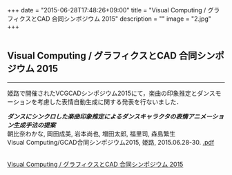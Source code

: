 +++
date = "2015-06-28T17:48:26+09:00"
title = "Visual Computing / グラフィクスとCAD 合同シンポジウム 2015"
description = ""
image = "2.jpg"
+++

<div class="embedded-image-wrapper">
    <div class="embedded-image-container">
        <img src="../../img/news/2.jpg" alt="" />
    </div>
</div>

## Visual Computing / グラフィクスとCAD 合同シンポジウム 2015
---
姫路で開催されたVCGCADシンポジウム2015にて，楽曲の印象推定とダンスモーションを考慮した表情自動生成に関する発表を行ないました．


<div class="publication">
<p>
<b><i>ダンスにシンクロした楽曲印象推定によるダンスキャラクタの表情アニメーション生成手法の提案</i></b><br>
朝比奈わかな, 岡田成美, 岩本尚也, 増田太郎, 福里司, 森島繁生<br>
Visual Computing/GCAD合同シンポジウム2015, 姫路, 2015.06.28-30.
<a href=""><i class="fa fa-file-pdf-o text-primary"></i>.pdf</a><br>
<br>


[Visual Computing / グラフィクスとCAD 合同シンポジウム 2015](http://ipsj-gcad.sakura.ne.jp/vc2015/program.html)
